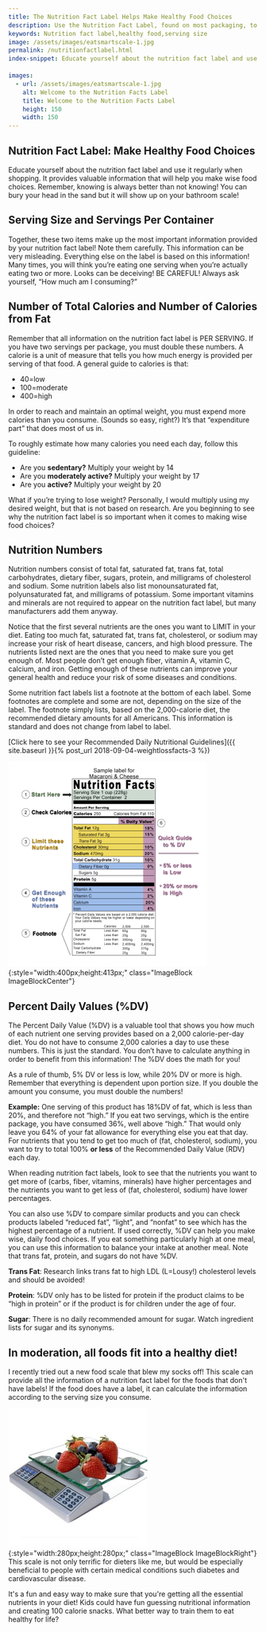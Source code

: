 ```yaml
---
title: The Nutrition Fact Label Helps Make Healthy Food Choices
description: Use the Nutrition Fact Label, found on most packaging, to help you determine the proper serving size and nutrients in your healthy food choices.
keywords: Nutrition fact label,healthy food,serving size
image: /assets/images/eatsmartscale-1.jpg
permalink: /nutritionfactlabel.html
index-snippet: Educate yourself about the nutrition fact label and use it regularly when shopping. It provides valuable information that will help you make wise food choices. 

images:
  - url: /assets/images/eatsmartscale-1.jpg
    alt: Welcome to the Nutrition Facts Label
    title: Welcome to the Nutrition Facts Label
    height: 150
    width: 150
---
```


## Nutrition Fact Label: Make Healthy Food Choices
Educate yourself about the nutrition fact label and use it regularly when shopping. It provides valuable information that will help you make wise food choices. Remember, knowing is always better than not knowing! You can bury your head in the sand but it will show up on your bathroom scale!

## Serving Size and Servings Per Container
Together, these two items make up the most important information provided by your nutrition fact label! Note them carefully. This information can be very misleading. Everything else on the label is based on this information! Many times, you will think you’re eating one serving when you’re actually eating two or more. Looks can be deceiving! BE CAREFUL! Always ask yourself, “How much am I consuming?”

## Number of Total Calories and Number of Calories from Fat
Remember that all information on the nutrition fact label is PER SERVING. If you have two servings per package, you must double these numbers. A calorie is a unit of measure that tells you how much energy is provided per serving of that food. A general guide to calories is that:

* 40=low
* 100=moderate
* 400=high

In order to reach and maintain an optimal weight, you must expend more calories than you consume. (Sounds so easy, right?)  It’s that “expenditure part” that does most of us in.

To roughly estimate how many calories you need each day, follow this guideline:

* Are you __sedentary?__  Multiply your weight by 14
* Are you __moderately active?__ Multiply your weight by 17
* Are you __active?__ Multiply your weight by 20

What if you’re trying to lose weight? Personally, I would multiply using my desired weight, but that is not based on research. Are you beginning to see why the nutrition fact label is so important when it comes to making wise food choices?

## Nutrition Numbers
Nutrition numbers consist of total fat, saturated fat, trans fat, total carbohydrates, dietary fiber, sugars, protein, and milligrams of cholesterol and sodium. Some nutrition labels also list monounsaturated fat, polyunsaturated fat, and milligrams of potassium. Some important vitamins and minerals are not required to appear on the nutrition fact label, but many manufacturers add them anyway.

Notice that the first several nutrients are the ones you want to LIMIT in your diet. Eating too much fat, saturated fat, trans fat, cholesterol, or sodium may increase your risk of heart disease, cancers, and high blood pressure. The nutrients listed next are the ones that you need to make sure you get enough of. Most people don’t get enough fiber, vitamin A, vitamin C, calcium, and iron. Getting enough of these nutrients can improve your general health and reduce your risk of some diseases and conditions.

Some nutrition fact labels list a footnote at the bottom of each label. Some footnotes are complete and some are not, depending on the size of the label. The footnote simply lists, based on the 2,000-calorie diet, the recommended dietary amounts for all Americans. This information is standard and does not change from label to label. 

[Click here to see your Recommended Daily Nutritional Guidelines]({{ site.baseurl }}{% post_url 2018-09-04-weightlossfacts-3 %})

![Welcome to the Nutrition Facts Label](/assets/images/Nutritionfacts-2.png){:style="width:400px;height:413px;" class="ImageBlock ImageBlockCenter"}

## Percent Daily Values (%DV)
The Percent Daily Value (%DV) is a valuable tool that shows you how much of each nutrient one serving provides based on a 2,000 calorie-per-day diet. You do not have to consume 2,000 calories a day to use these numbers. This is just the standard. You don’t have to calculate anything in order to benefit from this information!  The %DV does the math for you! 

As a rule of thumb, 5% DV or less is low, while 20% DV or more is high.  Remember that everything is dependent upon portion size.  If you double the amount you consume, you must double the numbers!

__Example:__ One serving of this product has 18%DV of fat, which is less than 20%, and therefore not “high.” If you eat two servings, which is the entire package, you have consumed 36%, well above “high.” That would only leave you 64% of your fat allowance for everything else you eat that day. For nutrients that you tend to get too much of (fat, cholesterol, sodium), you want to try to total 100% __or less__ of the Recommended Daily Value (RDV) each day.

When reading nutrition fact labels, look to see that the nutrients you want to get more of (carbs, fiber, vitamins, minerals) have higher percentages and the nutrients you want to get less of (fat, cholesterol, sodium) have lower percentages.    

You can also use %DV to compare similar products and you can check products labeled “reduced fat”, “light”, and “nonfat” to see which has the highest percentage of a nutrient. If used correctly, %DV can help you make wise, daily food choices. If you eat something particularly high at one meal, you can use this information to balance your intake at another meal. Note that trans fat, protein, and sugars do not have %DV.

__Trans Fat__: Research links trans fat to high LDL (L=Lousy!) cholesterol levels and should be avoided!

__Protein__: %DV only has to be listed for protein if the product claims to be “high in protein” or if the product is for children under the age of four.

__Sugar__: There is no daily recommended amount for sugar. Watch ingredient lists for sugar and its synonyms.


## In moderation, all foods fit into a healthy diet!
I recently tried out a new food scale that blew my socks off! This scale can provide all the information of a nutrition fact label for the foods that don't have labels!  If the food does have a label, it can calculate the information according to the serving size you consume.

![Welcome to the Nutrition Facts Label](/assets/images/eatsmartscale-1.jpg){:style="width:280px;height:280px;" class="ImageBlock ImageBlockRight"}
This scale is not only terrific for dieters like me, but would be especially beneficial to people with certain medical conditions such diabetes and cardiovascular disease.  

It's a fun and easy way to make sure that you're getting all the essential nutrients in your diet!  Kids could have fun guessing nutritional information and creating 100 calorie snacks. What better way to train them to eat healthy for life?
